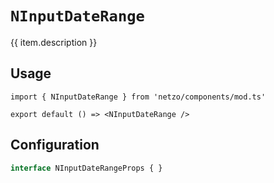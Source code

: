 <script setup>
import SectionDocsCards from '@theme/components/sections/SectionDocsCards.vue'
import en from '~/locales/en.js'
const item = en.components.find(({ uid }) => uid === 'inputdaterange')
</script>

<div class="mb-5 w-75px h-75px"  :class="item.icon" />

# `NInputDateRange`

{{ item.description }}

## Usage

```tsx
import { NInputDateRange } from 'netzo/components/mod.ts'

export default () => <NInputDateRange />
```

## Configuration

```ts
interface NInputDateRangeProps { }
```
